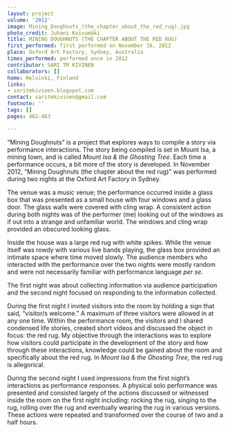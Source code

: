 ```yaml
---
layout: project
volume: '2012'
image: Mining_Doughnuts_(the_chapter_about_the_red_rug).jpg
photo_credit: Juhani Koivumäki
title: MINING DOUGHNUTS (THE CHAPTER ABOUT THE RED RUG)
first_performed: first performed on November 16, 2012
place: Oxford Art Factory, Sydney, Australia
times_performed: performed once in 2012
contributor: SARI TM KIVINEN
collaborators: []
home: Helsinki, Finland
links:
- saritmkivinen.blogspot.com
contact: saritmkivinen@gmail.com
footnote: ''
tags: []
pages: 462-463

---
```


“Mining Doughnuts” is a project that explores ways to compile a story via performance interactions. The story being compiled is set in Mount Isa, a mining town, and is called _Mount Isa & the Ghosting Tree_. Each time a performance occurs, a bit more of the story is developed. In November 2012, “Mining Doughnuts (the chapter about the red rug)” was performed during two nights at the Oxford Art Factory in Sydney.

The venue was a music venue; the performance occurred inside a glass box that was presented as a small house with four windows and a glass door. The glass walls were covered with cling wrap. A consistent action during both nights was of the performer (me) looking out of the windows as if out into a strange and unfamiliar world. The windows and cling wrap provided an obscured looking glass.

Inside the house was a large red rug with white spikes. While the venue itself was rowdy with various live bands playing, the glass box provided an intimate space where time moved slowly. The audience members who interacted with the performance over the two nights were mostly random and were not necessarily familiar with performance language _per se_.

The first night was about collecting information via audience participation and the second night focused on responding to the information collected.

During the first night I invited visitors into the room by holding a sign that said, “visitor/s welcome.” A maximum of three visitors were allowed in at any one time. Within the performance room, the visitors and I shared condensed life stories, created short videos and discussed the object in focus: the red rug. My objective through the interactions was to explore how visitors could participate in the development of the story and how through these interactions, knowledge could be gained about the room and specifically about the red rug. In _Mount Isa & the Ghosting Tree_, the red rug is allegorical.

During the second night I used impressions from the first night’s interactions as performance responses. A physical solo performance was presented and consisted largely of the actions discussed or witnessed inside the room on the first night including: rocking the rug, singing to the rug, rolling over the rug and eventually wearing the rug in various versions. These actions were repeated and transformed over the course of two and a half hours.
